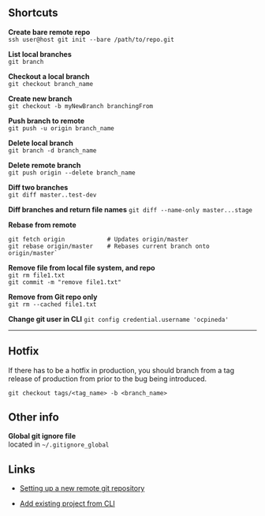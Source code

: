 ## Shortcuts  

**Create bare remote repo**  
`ssh user@host git init --bare /path/to/repo.git`  

**List local branches**  
`git branch`  

**Checkout a local branch**  
`git checkout branch_name`  

**Create new branch**  
`git checkout -b myNewBranch branchingFrom`

**Push branch to remote**   
`git push -u origin branch_name`  

**Delete local branch**  
`git branch -d branch_name`  

**Delete remote branch**  
`git push origin --delete branch_name`  

**Diff two branches**  
`git diff master..test-dev`  

**Diff branches and return file names**
`git diff --name-only master...stage`

**Rebase from remote**  
```
git fetch origin            # Updates origin/master    
git rebase origin/master    # Rebases current branch onto origin/master`  
```

**Remove file from local file system, and repo**  
`git rm file1.txt`  
`git commit -m "remove file1.txt"`

**Remove from Git repo only**  
`git rm --cached file1.txt`

**Change git user in CLI**
`git config credential.username 'ocpineda'`

---

## Hotfix
If there has to be a hotfix in production, you should branch from a tag release of production from prior to the bug being introduced.

`git checkout tags/<tag_name> -b <branch_name>`

<!-- ***************************************************************** -->

## Other info

**Global git ignore file**    
located in `~/.gitignore_global`

<!-- ***************************************************************** -->

## Links

 - [Setting up a new remote git repository](https://gist.github.com/toolmantim/569530)

- [Add existing project from CLI](https://help.github.com/articles/adding-an-existing-project-to-github-using-the-command-line/)
